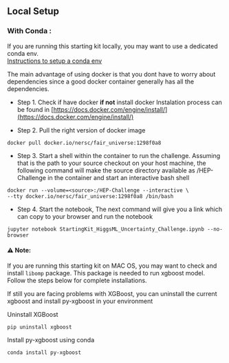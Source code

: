 ## Local Setup

### With Conda :
If you are running this starting kit locally, you may want to use a dedicated conda env.  
[Instructions to setup a conda env](https://github.com/FAIR-Universe/HEP-Challenge/tree/master/conda)

The main advantage of using docker is that you dont have to worry about dependencies since a good docker container generally has all the dependencies.

* Step 1. Check if have docker **if not** install docker 
Instalation process can be found in [https://docs.docker.com/engine/install/](https://docs.docker.com/engine/install/)

* Step 2. Pull the right version of docker image
```shell
docker pull docker.io/nersc/fair_universe:1298f0a8
```

* Step 3. Start a shell within the container to run the challenge. Assuming that <source> is the path to your source checkout on your host machine, the following command will make the source directory available as /HEP-Challenge in the container and start an interactive bash shell
```shell
docker run --volume=<source>:/HEP-Challenge --interactive \ 
--tty docker.io/nersc/fair_universe:1298f0a8 /bin/bash
```
* Step 4. Start the notebook, The next command will give you a link which can copy to your browser and run the notebook
```shell
jupyter notebook StartingKit_HiggsML_Uncertainty_Challenge.ipynb --no-browser
``` 

#### ⚠️ Note:
If you are running this starting kit on MAC OS, you may want to check and install `libomp` package. 
This package is needed to run xgboost model. Follow the steps below for complete installations.

If still you are facing problems with XGBoost, you can uninstall the current xgboost and install py-xgboost in your environment

Uninstall XGBoost
```
pip uninstall xgboost
```

Install py-xgboost using conda
```
conda install py-xgboost
```